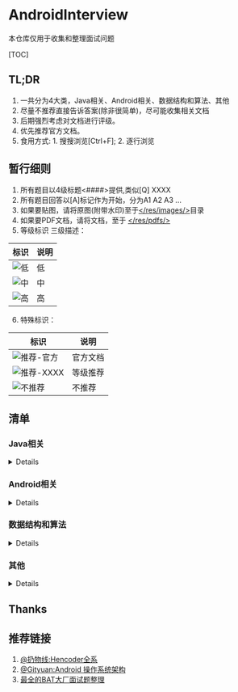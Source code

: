 # AndroidInterview
本仓库仅用于收集和整理面试问题

[TOC]

## TL;DR
1. 一共分为4大类，Java相关、Android相关、数据结构和算法、其他
2. 尽量不推荐直接告诉答案(除非很简单)，尽可能收集相关文档
3. 后期强烈考虑对文档进行评级。
4. 优先推荐官方文档。
5. 食用方式: 1. 搜搜浏览[Ctrl+F]; 2. 逐行浏览

## 暂行细则
1. 所有题目以4级标题<####>提供,类似[Q] XXXX
2. 所有题目回答以[A]标记作为开始，分为A1 A2 A3 ...
3. 如果要贴图，请将原图(附带水印)至于[</res/images/>](https://github.com/rabbitknight/AndroidInterview/tree/master/res/images)目录
4. 如果要PDF文档，请将文档，至于 [</res/pdfs/>](https://github.com/rabbitknight/AndroidInterview/tree/master/res/pdfs)
5. 等级标识 三级描述：

标识 | 说明
--- | ---
![低](https://img.shields.io/badge/level-BASE-green) | 低 
![中](https://img.shields.io/badge/level-MIDDLE-blue) | 中 
![高](https://img.shields.io/badge/level-HARD-red) | 高 

6. 特殊标识：

标识|说明
---|---
![推荐-官方](https://img.shields.io/badge/rating-官方-orange) | 官方文档
![推荐-XXXX](https://img.shields.io/badge/rating-XXX-orange) | 等级推荐
![不推荐](https://img.shields.io/badge/rating-不推荐-RED) | 不推荐


## 清单
### Java相关
<details>

#### [Q] java中==和equals和hashCode的区别
#### [Q] int、char、long各占多少字节数
#### [Q] int与integer的区别
#### [Q] 谈谈对java多态的理解
#### [Q] String、StringBuffer、StringBuilder区别
#### [Q] 什么是内部类？内部类的作用
#### [Q] 抽象类和接口区别
#### [Q] 抽象类的意义
#### [Q] 抽象类与接口的应用场景
#### [Q] 抽象类是否可以没有方法和属性？
#### [Q] 接口的意义
#### [Q] 泛型中extends和super的区别
#### [Q] 父类的静态方法能否被子类重写
#### [Q] 进程和线程的区别
#### [Q] final，finally，finalize的区别
#### [Q] 序列化的方式
#### [Q] Serializable 和Parcelable 的区别
#### [Q] 静态属性和静态方法是否可以被继承？是否可以被重写？以及原因？
#### [Q] 静态内部类的设计意图
#### [Q] 成员内部类、静态内部类、局部内部类和匿名内部类的理解，以及项目中的应用
#### [Q] 谈谈对kotlin的理解
#### [Q] 闭包和局部内部类的区别
#### [Q] string 转换成 integer的方式及原理
#### [Q] TCP的3次握手和四次挥手
#### [Q] TCP与UDP的区别
#### [Q] TCP与UDP的应用
#### [Q] HTTP协议
#### [Q] HTTP1.0与2.0的区别
#### [Q] HTTP报文结构
#### [Q] HTTP与HTTPS的区别以及如何实现安全性
#### [Q] 如何验证证书的合法性?
#### [Q] https中哪里用了对称加密，哪里用了非对称加密，对加密算法（如RSA）等是否有了解?
#### [Q] client如何确定自己发送的消息被server收到?
#### [Q] 谈谈你对WebSocket的理解
#### [Q] WebSocket与socket的区别
</details>

### Android相关
<details>

#### [Q] 四大组件是什么
1. A1: Acitivity、Service、Broadcast、ContentProvider
2. A2: [「Android」四大组件，你真的都掌握了？ - 掘金](https://juejin.im/post/5db12d926fb9a0205e766cc2)

#### [Q] 四大组件的生命周期和简单用法
1. A1: 官网必看文档
    + Activity: [了解 Activity 生命周期](https://developer.android.com/guide/components/activities/activity-lifecycle?hl=zh-cn)
    + Service: [服务概览](https://developer.android.com/guide/components/services?hl=zh-cn​)
    + Boradcast: [广播概览](https://developer.android.com/guide/components/broadcasts)
    + ContentProvider: [内容提供程序基础知识](https://developer.android.com/guide/topics/providers/content-provider-basics)

#### [Q] Activity之间的通信方式
1. A1: 
    + startActivity,startActivityForResult
    + Broadcast或者LocalBroadcast
    + 其他任何进程内通信的方式。
2. A2: 
    + [Activity之间的通信方式](https://juejin.im/post/5a9509ef6fb9a06337575d4b)
    + [Activity之间的通信方式](https://www.jianshu.com/p/12438e23c6b8)

#### [Q] Activity各种情况下的生命周期
1. A1: [关于Activity各种情况下的生命周期](https://www.jianshu.com/p/e46d449467d5)
2. A2: [Activity 的生命周期](https://www.dazhuanlan.com/2019/11/15/5dce694806cad/)

#### [Q] Activity与Fragment之间生命周期比较
1. A1: [比较Activity与Fragment的生命周期](https://blog.csdn.net/k_bb_666/article/details/74995582)

#### [Q] Activity上有Dialog的时候按Home键时的生命周期
1. A1: 有 Dialog 和 无 Dialog 按 Home 键效果一样。
2. A2: 示例测试：[Activity上有Dialog的时候按Home键时的生命周期](https://blog.csdn.net/xiyoucode/article/details/79595815)

#### [Q] 两个Activity 之间跳转时必然会执行的是哪几个方法？
1. A1:　A->B
    + A 里面激活B 组件的时候, A会调用onPause()方法,然后B调用onCreate() ,onStart(), onResume()。B覆盖了A的窗体, A会调用onStop()方法。
    + B是个透明的窗口,或者是对话框的样式, 就不会调用A的onStop()方法。
    + B已经存在于Activity栈中，B就不会调用onCreate()方法。
2. A2: [两个Activity之间跳转时必然会执行的是哪几个方法？](https://blog.csdn.net/m_xiaoer/article/details/72881082)

#### [Q] 前台切换到后台，然后再回到前台，Activity生命周期回调方法。弹出Dialog，生命值周期回调方法。
1. A1: [前台切换到后台，然后再回到前台，Activity生命周期回调方法](https://blog.csdn.net/yz_cfm/article/details/85476263)
2. A2: 此题目直接看[Activity各种情况下的生命周期]

#### [Q] Activity的四种启动模式对比
1. A1: 官方文档！[了解任务和返回堆栈](https://developer.android.com/guide/components/activities/tasks-and-back-stack)
2. A2: [说说 Activity 的四种启动模式](https://www.jianshu.com/p/b60d8097e519) 包含launchmode和IntentFlag


#### [Q] Activity状态保存与恢复
1. A1: [Android的状态保存和恢复](https://www.jianshu.com/p/90cf59f22f40)
#### [Q] fragment各种情况下的生命周期
1. A1: [Fragment 在各种情况下的生命周期](https://www.geek-share.com/detail/2718616379.html)

#### [Q] Activity和Fragment状态
1. A1: [保存/恢复 Activity和Fragment状态的最佳实践](https://segmentfault.com/a/1190000006691830)

#### [Q] Fragment状态保存startActivityForResult是哪个类的方法，在什么情况下使用？
1. A1: [彻底搞懂startActivityForResult在FragmentActivity和Fragment中的异同](https://blog.csdn.net/barryhappy/article/details/53229238)

#### [Q] 如何实现Fragment的滑动？
1. A1: [ViewPager+Fragment实现页面滑动效果](https://www.jianshu.com/p/87134516445c)
#### [Q] fragment之间传递数据的方式？
1. A1: 官方指南：[与其他 Fragment 通信](https://developer.android.google.cn/training/basics/fragments/communicating#java),一句话：接口回调。

#### [Q] Activity 怎么和Service 绑定？
1. A1:[谈一谈startService和bindService的区别，生命周期以及使用场景](https://github.com/Moosphan/Android-Daily-Interview/issues/53)
#### [Q] 怎么在Activity 中启动自己对应的Service？
1. A1: [Activity怎么和service绑定，怎么在activity中启动自己对应的service？](https://github.com/Sogrey/Android_QA/issues/92)

#### [Q] service和activity怎么进行数据交互？AndroidService与Activity之间通信的几种方式
1. A1: 同一个进程：任何进程内同步方式。
2. A2: 不同进程：AIDL、Messenger、Socket等任何IPC方式。
#### [Q] Service的开启方式
1. A1: [Android Service两种启动方式详解](https://www.jianshu.com/p/4c798c91a613)

#### [Q] 请描述一下Service 的生命周期
1. A1: [Android Service两种启动方式详解](https://www.jianshu.com/p/4c798c91a613)

#### [Q] 谈谈你对ContentProvider的理解
1. A1: [Android：关于ContentProvider的知识都在这里了！](https://www.jianshu.com/p/ea8bc4aaf057)

#### [Q] 说说ContentProvider、ContentResolver、ContentObserver 之间的关系
1. A1: [ContentProvider、ContentResolver、ContentObserver之间的关系](https://www.cnblogs.com/anni-qianqian/p/8391887.html)
#### [Q] 请描述一下广播BroadcastReceiver的理解
1. A1: ["BroadcastReceiver"-安卓面试必问技能点大总结"](https://blog.csdn.net/nzfxx/article/details/51835743)

#### [Q] 广播的分类广播使用的方式和场景
1. A1: [Android：BroadcastRecevicer广播类型汇总](https://blog.csdn.net/carson_ho/article/details/53160580)
#### [Q] 在manifest 和代码中如何注册和使用BroadcastReceiver?
1. A1: [Android：在AndroidManifest中注册BroadcastReceiver的权限问题](https://blog.csdn.net/books1958/article/details/39472385)
#### [Q] 本地广播和全局广播有什么差别？BroadcastReceiver，LocalBroadcastReceiver区别
1. A1: [本地广播和全局广播的差别](https://www.jianshu.com/p/bfbb6ebc1c04)

#### [Q] AlertDialog,popupWindow,Activity区别
1. A1: 不要人言亦言~ [关于坑爹的PopupWindow的“阻塞”争议问题：Android没有真正的“阻塞式”对话框](https://blog.csdn.net/zhengxiaoyao0716/article/details/48768407)
2. A2: 该篇文章才真正描述了实际区别: [从问题出发，解析Activity、Window、View三者关系](https://juejin.im/entry/59a3ab465188252445327481)

#### [Q] Activity-Window-View三者的差别
1. A1: [从问题出发，解析Activity、Window、View三者关系](https://juejin.im/entry/59a3ab465188252445327481)

#### [Q] Application 和 Activity 的 Context 对象的区别 ; ApplicationContext和ActivityContext的区别
1. A1: [Application context和Activity context的区别](https://www.jianshu.com/p/4f97baa0e8f7)
2. A2: [Context 都没弄明白，还怎么做 Android 开发？](https://zhuanlan.zhihu.com/p/24847247)

#### [Q] Android属性动画特性
1. A1: 官方:[属性动画概览](https://developer.android.com/guide/topics/graphics/prop-animation?hl=zh-cn)
2. A2: [HenCoder Android 自定义 View 1-7：属性动画 Property Animation（进阶篇）](https://hencoder.com/ui-1-7/)

#### [Q] LinearLayout、RelativeLayout、FrameLayout的特性及对比，并介绍使用场景。
1. A1: [Android UI之五种基本布局详解](https://blog.csdn.net/github_37130188/article/details/89113243)
2. A2: [帧布局（FrameLayout）](https://www.jianshu.com/p/a169cce78340)

#### [Q] 谈谈对接口与回调的理解回调的原理写一个回调demo
1. A1: [回调的原理 ？写一个回调demo](https://blog.csdn.net/qq_26358311/article/details/79607768)
#### [Q] 介绍下SurfaceView
1. A1: [Android中的SurfaceView详解](https://www.jianshu.com/p/b037249e6d31)

#### [Q] RecyclerView的使用
1. A1: [使用 RecyclerView 创建列表](https://developer.android.com/guide/topics/ui/layout/recyclerview?hl=zh-cn)
2. A2: [Android RecyclerView 使用完全解析 体验艺术般的控件](https://blog.csdn.net/lmj623565791/article/details/45059587)
3. A3: [图解 RecyclerView 的缓存机制](https://blog.csdn.net/weixin_43130724/article/details/90068112)
#### [Q] RecyclerView和ListView对别
1. A1: [RecyclerView 和 ListView 使用对比分析](https://www.jianshu.com/p/f592f3715ae2?utm_campaign=haruki&utm_content=note&utm_medium=reader_share&utm_source=weixin&from=singlemessage&isappinstalled=1)
#### [Q] RecyclerView原理
1. A1: [深入浅出 RecyclerView](https://www.kymjs.com/code/2016/07/10/01/)
2. A2: [RecyclerView缓存原理，有图有真相](https://juejin.im/post/5b79a0b851882542b13d204b)
3. A3: [Android RecyclerView 原理解析](https://www.okcode.net/article/27992)
#### [Q] RecyclerView优化
1. A1: [RecyclerView一些你可能需要知道的优化技术](https://www.jianshu.com/p/1d2213f303fc)
#### [Q] 列表卡顿问题怎么优化
1. A1: [Andriod性能优化之列表卡顿——以“简书”APP为例](https://www.jianshu.com/p/336362b23c30)
2. A2: [Android 中的卡顿丢帧原因概述 - 系统篇](https://zhuanlan.zhihu.com/p/82521327)
#### [Q] 序列化的作用，以及Android两种序列化的区别
1. A1: [序列化Serializable和Parcelable的理解和区别](https://www.jianshu.com/p/a60b609ec7e7)
#### [Q] 差值器和估值器
1. [Animation总结(差值器和估值器)](https://www.jianshu.com/p/f18517076b40)
#### [Q] Android中数据存储方式 
1. A1: [Android五种数据存储方式- 简书](https://www.jianshu.com/p/536ca489a7f4)

#### [Q] Android动画框架实现原理
1. A1: [Android三种动画实现](http://gityuan.com/2015/09/04/android-anaimator-1/)
2. A2: [源码解读Android属性动画](http://gityuan.com/2015/09/06/android-anaimator-4/)

#### [Q] Android各个版本API的区别
0. 关于Android版本更新 行为变更 很多同学可能都没有阅读过相关文档 就人云亦云。我在调研10关于后台Service变更时，发现还是官方文档讲的最清楚。所以这里只有官方文档。请结合代码调试来熟悉。
1. A1: [Kitkat](https://developer.android.com/about/versions/kitkat)
2. A2: [Lollipop](https://developer.android.com/about/versions/lollipop)
3. A3: [Marshmallow](https://developer.android.com/about/versions/marshmallow)
4. A4: [Nougat](https://developer.android.com/about/versions/nougat)
5. A5: [Oreo](https://developer.android.com/about/versions/oreo)
6. A6: [Pie](https://developer.android.com/about/versions/pie)
7. A7: [10/Q](https://developer.android.com/about/versions/10)
8. A8: [11/Preview](https://developer.android.com/preview)

#### [Q] Requestlayout，onlayout，onDraw，DrawChild区别与联系
1 A1: [requestLayout()与onLayout()；onDraw()与drawChild()的区别和联系](https://blog.csdn.net/weixin_41101173/article/details/79726311)

#### [Q] invalidate和postInvalidate的区别及使用
1. A1: [invalidate()和postInvalidate() 的区别及使用](https://www.jianshu.com/p/e147f381190c)

#### [Q] 如何优化自定义View
1. A1: [Custom Views and Performance](https://www.kancloud.cn/redzealot2008/android-performance-patterns/345950)
2. A2: [你最需要知道的View优化](https://zhuanlan.zhihu.com/p/28198804)
3. A3: [Android性能优化典范 - 第1季](http://hukai.me/android-performance-patterns/)

#### [Q] 低版本SDK如何实现高版本api？
1. A1: [RequiresApi](https://developer.android.com/reference/android/support/annotation/RequiresApi)
2. A2: [Android 高版本API方法在低版本系统上的兼容性处理](https://www.jianshu.com/p/6ad6490c8375)

#### [Q] 描述一次网络请求的流程
1. A1: [NetWork——描述一次完整的网络请求过程](https://blog.csdn.net/SEU_Calvin/article/details/53304406)

#### [Q] HttpUrlConnection 和 okhttp关系
1. A1: [Android 网络(三) HttpURLConnection OkHttp](https://www.jianshu.com/p/2fa728c8b366)

#### [Q] Bitmap对象的理解
1. A1: [Android Bitmap理解](https://blog.csdn.net/wangcheng_/article/details/78253953)
2. A2: [彻底理解Bitmap的高效加载策略](https://www.jianshu.com/p/5f02db4a225d)
3. A3: [Android O Bitmap 内存分配](https://www.cnblogs.com/xiaji5572/p/7794083.html)

#### [Q] ActivityThread，AMS，WMS的工作原理
0. 关于Android底层实现，全系推荐[gityuan](http://gityuan.com/)的文章，其他杂七杂八的先省略了！
1. A1: [理解Application创建过程](http://gityuan.com/2017/04/02/android-application/)
2. A2: [ActivityManagerService启动过程](http://gityuan.com/2016/02/21/activity-manager-service/)

#### [Q] 自定义View如何考虑机型适配
1. A1: [自定义View尺寸进行适配](https://www.jianshu.com/p/4100ccacf385)
2. A2: [自定义View如何考虑机型适配](https://blog.csdn.net/github_37130188/article/details/89075837)

#### [Q] 自定义View的事件
1. A1: [@GcsSloop](https://www.gcssloop.com/)大佬的文章[安卓自定义View进阶-事件分发机制详解](https://www.gcssloop.com/customview/dispatch-touchevent-source)

#### [Q] AstncTask+HttpClient 与 AsyncHttpClient有什么区别？
1. A0: 没有任何关系
2. A1: [AsyncTask](https://developer.android.com/reference/android/os/AsyncTask)
3. A2: ~~[HttpClient]~~ 404 NOT FOUND
4. A3: [async-http-client](https://github.com/AsyncHttpClient/async-http-client)

#### [Q] LaunchMode应用场景
1. [深入讲解Android中Activity launchMode](https://droidyue.com/blog/2015/08/16/dive-into-android-activity-launchmode/)

#### [Q] AsyncTask 如何使用?
1. A1: [AsyncTask](https://developer.android.com/reference/android/os/AsyncTask)

#### [Q] SpareArray 和 ArrayMap
1. A1: [Android学习笔记之性能优化SparseArray](https://www.cnblogs.com/RGogoing/p/5095168.html)
2. A2: [深度解读ArrayMap优势与缺陷](http://gityuan.com/2019/01/13/arraymap/)

#### [Q] 请介绍下ContentProvider 是如何实现数据共享的？
1. A1: [[问答]请介绍下ContentProvider是如何实现数据共享的](https://github.com/android-cn/android-discuss/issues/24)

#### [Q] IntentService原理及作用是什么？
1. A1: [理解 IntentService 原理](https://juejin.im/post/5c75f3e851882540a702ea8f)

#### [Q] 说说Activity、Intent、Service 是什么关系
1. A0: 没啥关系。单独看Activity/Service即可。
2. A1: [Intent 和 Intent 过滤器](https://developer.android.com/guide/components/intents-filters)

#### [Q] SP是进程同步的吗?有什么方法做到同步？
1. [SP（SharedPreferences）是进程同步的吗?有什么方法做到同步？](https://blog.csdn.net/github_37130188/article/details/89483154)

#### [Q] SP线程同步
1. [SharedPreferences与线程安全](https://phantomvk.github.io/2019/03/25/Why_SharedPrefs_thread_safe/)

#### [Q] 谈谈多线程在Android中的使用
1. A1: Android特有
    + AsyncTask
    + Handler
    + IntentService
2. A2: 任何Java中多线程的方法。
3. A3: ![不推荐](https://img.shields.io/badge/rating-不推荐-RED) [Android多线程：理解和简单使用总结l](https://www.jianshu.com/p/56163a3beb4a)

#### [Q] 进程和 Application 的生命周期
1. A1: ![推荐-官方](https://img.shields.io/badge/rating-官方-orange)
[进程和应用生命周期](https://developer.android.com/guide/components/activities/process-lifecycle?hl=zh-cn)

#### [Q] 封装View的时候怎么知道view的大小
1. A1: [Android 浅谈View的测量measure](https://www.yimipuzi.com/1057.html)

#### [Q] AndroidManifest的作用与理解
1. A1: [AndroidManifest.xml详解](https://www.jianshu.com/p/3b5b89d4e154)

#### [Q] 内存泄漏优化
1. A1: [Android性能优化之内存优化](https://jsonchao.github.io/2019/08/18/Android%E6%80%A7%E8%83%BD%E4%BC%98%E5%8C%96%E4%B9%8B%E5%86%85%E5%AD%98%E4%BC%98%E5%8C%96/)

#### [Q] 如何在子线程操作UI
1. A1: [Android只在UI主线程修改UI，是个谎言吗？ 为什么这段代码能完美运行？](https://www.zhihu.com/question/24764972)
2. A2: [Android-在子线程中显示Toast和Dialog](https://blog.csdn.net/u012230055/article/details/54289280)
3. A3: [android 关于子线程更新 UI 的一些事](https://juejin.im/entry/582d5587a0bb9f0067a6f02a)

#### [Q] 为何Handler可以操作UI，Handler线程切换原理
1. A1: [Android消息分发及多线程切换之Handler、Message的细枝末节（二）](https://www.jianshu.com/p/a842b8d815d8)

#### [Q] OkHttp缓存机制
1. A1: [OKHttp全解析系列（五） --OKHttp的缓存机制](https://www.jianshu.com/p/fb81207af121)


#### [Q] 如何提升Activity开启速度
1. A1: [提升进入界面的速度](https://zmywly8866.github.io/2015/09/28/promote-enter-activity-speed.html)

#### [Q] Handler机制和底层实现 looper架构
1. A1: 推荐@Gityuan大佬的全系文章
    + [Android消息机制1-Handler(Java层)](http://gityuan.com/2015/12/26/handler-message-framework/)
    + [Android消息机制2-Handler(Native层)](http://gityuan.com/2015/12/27/handler-message-native/)

#### [Q] Handler、Thread和HandlerThread的差别
1. A1: [Handler、Thread、HandlerThread三者的区别](https://blog.csdn.net/weixin_41101173/article/details/79687313)

#### [Q] Handler发消息给子线程，looper怎么启动？
1. A1: 感觉这问题 问的 没头没脑
1. A2: [Android-Interview/bak/resources/sourcefile/深入知识点3中高级/消息队列/-203-handler发消息给子线程，looper怎么启动.md](https://github.com/android-exchange/Android-Interview/blob/master/bak/resources/sourcefile/%E6%B7%B1%E5%85%A5%E7%9F%A5%E8%AF%86%E7%82%B93%E4%B8%AD%E9%AB%98%E7%BA%A7/%E6%B6%88%E6%81%AF%E9%98%9F%E5%88%97/-203-handler%E5%8F%91%E6%B6%88%E6%81%AF%E7%BB%99%E5%AD%90%E7%BA%BF%E7%A8%8B%EF%BC%8Clooper%E6%80%8E%E4%B9%88%E5%90%AF%E5%8A%A8.md)

#### [Q] 关于Handler，在任何地方new Handler 都是什么线程下?
1. A0: 看一下Handler的构造方法即可获得答案。
2. A1: [android在线程中创建handler应注意什么](https://github.com/android-cn/android-discuss/issues/44)

#### [Q] ThreadLocal原理，实现及如何保证Local属性？
1. A1: 问题搜索N篇都是这老哥答案。[ThreadLocal原理，实现及如何保证Local属性](https://blog.csdn.net/github_37130188/article/details/89483246)

#### [Q] 请解释下在单线程模型中Message、Handler、Message Queue、Looper之间的关系
1. A1: 了解下Handler机制即可[Message、Handler、Message Queue、Looper之间的关系](https://www.jianshu.com/p/352877cd61c1)
#### [Q] 请描述一下View事件传递分发机制 Touch事件传递流程
1. A1: [Android事件分发机制](http://gityuan.com/2015/09/19/android-touch/)
2. A2: [Android事件分发机制——从基础深入源码解析](https://www.jianshu.com/p/e6ceb7f767d8)

#### [Q] 事件分发中的onTouch 和onTouchEvent 有什么区别，又该如何使用？
1. A1: [事件处理之onTouchEvent()和onTouch()方法精炼详解](https://blog.csdn.net/weixin_41101173/article/details/80460632)
2. A2: [android onTouch()与onTouchEvent()的区别](https://blog.csdn.net/guyuealian/article/details/51637033)
3. A3: [事件分发中的onTouch 和onTouchEvent 有什么区别?](https://qqabby.github.io/2019/01/21/事件分发中的onTouch-和onTouchEvent-有什么区别/)

#### [Q] View和ViewGroup分别有哪些事件分发相关的回调方法
1. A1: [View & ViewGroup 之 事件分发](https://blog.csdn.net/crazy1235/article/details/70767884)
2. A2: [View和ViewGroup分别有哪些事件分发相关的回调方法](https://blog.csdn.net/github_37130188/article/details/89112835)

#### [Q] View刷新机制
1. A1: [Android 屏幕刷新机制](https://www.jianshu.com/p/0d00cb85fdf3)
2. A2: [Android View刷新机制](https://blog.csdn.net/chenzhiqin20/article/details/8628952)
#### [Q] View绘制流程
1. A1: [深入理解Android之View的绘制流程](https://www.jianshu.com/p/060b5f68da79)

#### [Q] 自定义控件原理
1. A1: [【Android】自定义控件之View原理与使用](https://www.jianshu.com/p/a3014f8442b0)

#### [Q] 自定义View如何提供获取View属性的接口？
1. A1: [Android自定义View属性，使用或获取自定义View属性，获取View默认属性](https://blog.csdn.net/ShareUs/article/details/85879789)

#### [Q] Android代码中实现WAP方式联网
1. A0: 不懂就问：什么场景会用到这个？
2. A1: [Android代码中实现WAP方式联网](https://blog.csdn.net/asce1885/article/details/7844159)

#### [Q] AsyncTask机制
1. A0: [【Android】AsyncTask机制](https://www.cnblogs.com/milovetingting/p/10643742.html)

#### [Q] AsyncTask原理及不足
1. A1: [Android 多线程：AsyncTask的原理 及其源码分析](https://www.jianshu.com/p/37502bbbb25a)
2. A2: [AsyncTask的缺陷和问题](https://blog.csdn.net/goodlixueyong/article/details/45895997)

#### [Q] 如何取消AsyncTask？
1. A1: [Android多线程-AsyncTask的使用和问题(取消，并行和串行，屏幕切换)](https://blog.csdn.net/qq_25806863/article/details/72782050)
2. A2: [【Android基础】AsyncTask学习——如何取消掉AsyncTask](https://blog.csdn.net/zgljl2012/article/details/47258301)

#### [Q] 为什么不能在子线程更新UI？
1. A1: [android子线程不能更新UI？](https://blog.csdn.net/qingchunweiliang/article/details/84727465)

#### [Q] ANR产生的原因是什么？
1. A1: [ANR产生的原因及定位分析](https://juejin.im/entry/597026806fb9a06bcb7fc660)

#### [Q] ANR定位和修正
1. A1: [五、ANR产生的原因及其定位分析](https://www.jianshu.com/p/b015cb71e059)
#### [Q] OOM是什么？
1. A1: [什么是OOM？如何解决OOM问题!](https://www.jianshu.com/p/41ffbf31b20c)
#### [Q] 什么情况导致OOM？
1. A1: [Android OOM原因总结](https://blog.csdn.net/boyupeng/article/details/47726765)
#### [Q] 有什么解决方法可以避免OOM？
1. A1: [Android避免OOM（内存优化）](https://www.jianshu.com/p/f5d8d3066b36)
2. A2: [Android 初级探讨 OOM问题 以及解决优化之道](https://juejin.im/post/59cafa7351882531b21f0fba)

#### [Q] OOM 是否可以try catch？为什么？
1. A1: [OOm是否可以try catch](https://blog.csdn.net/gvvbn/article/details/79454701)

#### [Q] 内存泄漏是什么？
1. A1: [内存泄漏和内存溢出有啥区别？](https://www.zhihu.com/question/40560123)

#### [Q] 什么情况导致内存泄漏？内存泄露场的解决方法
1. A1: [[译]Android内存泄漏的八种可能（上）](https://www.jianshu.com/p/ac00e370f83d)
2. A2: [[译]Android防止内存泄漏的八种方法（下）](https://www.jianshu.com/p/c5ac51d804fa)

#### [Q] 如何防止线程的内存泄漏？
1. A1: [内存泄露：Thread是如何造成内存泄露的](https://www.jianshu.com/p/f50366145b4b)
2. A2: [Android性能优化：关于 内存泄露 的知识都在这里了](https://juejin.im/post/5afcebc3f265da0b7f44c10a)

#### [Q] 内存泄漏和内存溢出区别？
1. A1: [内存泄漏和内存溢出有啥区别？](https://www.zhihu.com/question/40560123)

#### [Q] LruCache默认缓存大小
1. A0: 需要自己指定，并重写相应方法做计算，源码中并没有规定默认多少。

#### [Q] ContentProvider的权限管理(解答：读写分离，权限控制-精确到表级，URL控制)
1. A1: [Content Provider的权限](https://www.cnblogs.com/622698abc/p/6033080.html)
2. A2: [ContentProvider数据库共享之——读写权限与数据监听](https://blog.csdn.net/harvic880925/article/details/44651967)

#### [Q] 如何通过广播拦截和abort一条短信？
1. A1: [广播接收器(BroadcastReceiver)](https://www.jianshu.com/p/25def4ca10e2)
2. A2: [Android的BroadcastReceiver 广播 短信拦截](https://www.cnblogs.com/chenxibobo/p/6136689.html)

#### [Q] 广播是否可以请求网络？
1. A1: onReceive回调在什么线程？[广播概览](https://developer.android.com/guide/components/broadcasts?hl=zh-cn)
2. A2: [Android主线程里不允许网络操作](https://blog.csdn.net/thl789/article/details/10628419)

#### [Q] 广播引起anr的时间限制是多少？
1. [理解Android ANR的触发原理](http://gityuan.com/2016/07/02/android-anr/)
2. [Android N 各种ANR的时间](https://blog.csdn.net/u013122625/article/details/74676666)

#### [Q] 计算一个view的嵌套层级
1. A1: [计算一个ViewGroup的嵌套层级](https://blog.csdn.net/zx_android/article/details/79558509)

#### [Q] Activity栈
1. A1: [Android Activity 全局管理 终极解决方案](https://blog.csdn.net/blogblj/article/details/52068457)

#### [Q] Android线程有没有上限？
1. A1: [57、Android线程有没有上限](https://blog.csdn.net/FDoubleman/article/details/98599279)

#### [Q] 线程池有没有上限？
1. A1: [线程池有没有上限](https://blog.csdn.net/github_37130188/article/details/89504500)

#### [Q] ListView重用的是什么？
1. A1: [ListView复用和优化详解](https://blog.csdn.net/u011692041/article/details/53099584)
2. A2: [Android ListView工作原理完全解析，带你从源码的角度彻底理解](https://blog.csdn.net/guolin_blog/article/details/44996879)

#### [Q] Android为什么引入Parcelable？
1. A1: [Serializable 都这么牛逼了，Parcelable，我还要你何用？](https://juejin.im/post/5a24fd8151882531ea651c37)

#### [Q] 有没有尝试简化Parcelable的使用？
1. A0: 很多回答都是讲插件..,实际AS上实现Parcelable的类名上，使用【ALT+ENTER】快捷键即可看到【Add Parcelable Implementation】选项，选择就可以完全自动创建好。。要啥插件？？？
1. A1: [kotlin使用Parcelize注解简化Parcelable的书写](https://juejin.im/entry/5a261a8c6fb9a0450167cf1b)
2. A2: 还是有一些插件选择，但没必要。
    + [Parceler](https://github.com/johncarl81/parceler)
    + [ParcelableGenerator](https://github.com/baoyongzhang/ParcelableGenerator)
    + [android-parcelable-intellij-plugin](https://github.com/mcharmas/android-parcelable-intellij-plugin)

#### [Q] ListView 中图片错位的问题是如何产生的?ListView图片加载错乱的原理和解决方案
1. A1: [Android ListView异步加载图片乱序问题，原因分析及解决方案](https://blog.csdn.net/guolin_blog/article/details/45586553)
2. A2: [listview图片加载错乱的原理和解决方案](https://blog.csdn.net/lilong_19880408/article/details/78160084)
#### [Q] 混合开发有了解吗？
1. [混合开发 框架对比](https://www.jianshu.com/p/8e99b4aed464)

#### [Q] 知道哪些混合开发的方式？说出它们的优缺点和各自使用场景？（解答：比如:RN，weex，H5，小程序，WPA等。做Android的了解一些前端js等还是很有好处的)；
1. A0: 这坑太大了。

#### [Q] 屏幕适配的处理技巧都有哪些?
1. A1: [今日头条屏幕适配方案落地研究](https://juejin.im/post/5cf869aaf265da1b8b2b4e14)
2. A2: [今日头条屏幕适配方案终极版正式发布!](https://juejin.im/post/5bce688e6fb9a05cf715d1c2)

#### [Q] 服务器只提供数据接收接口，在多线程或多进程条件下，如何保证数据的有序到达？
1. A0: 似乎没有百度到啥内容，各位答手似乎歇菜了。强答：多线程情形下可以考虑多线程同步方法，参考[LeetCode. 1114 按序打印](https://leetcode-cn.com/problems/print-in-order/),多进程的条件。。。是啥条件?文件锁?信号量?多进程同步?

#### [Q] 动态布局的理解
1. A1: [Android动态布局的实现](https://blog.csdn.net/sbl19940819/article/details/88891178?depth_1-utm_source=distribute.pc_relevant.none-task&utm_source=distribute.pc_relevant.none-task)

#### [Q] 怎么去除重复代码？
0. A0: 个人感觉 扯一点封装/继承/多态的OOP比较好。
1. [Android-Interview/bak/resources/sourcefile/深入知识点3中高级/性能优化/-105-怎么去除重复代码.md](https://github.com/android-exchange/Android-Interview/blob/master/bak/resources/sourcefile/%E6%B7%B1%E5%85%A5%E7%9F%A5%E8%AF%86%E7%82%B93%E4%B8%AD%E9%AB%98%E7%BA%A7/%E6%80%A7%E8%83%BD%E4%BC%98%E5%8C%96/-105-%E6%80%8E%E4%B9%88%E5%8E%BB%E9%99%A4%E9%87%8D%E5%A4%8D%E4%BB%A3%E7%A0%81.md)

#### [Q] 画出 Android 的大体架构图
1. A1: Gityuan开篇俩张图，别的不用。[Android 操作系统架构开篇](http://gityuan.com/android/)
2. A2: 官方图。[平台架构](https://developer.android.com/guide/platform?hl=zh-cn)

#### [Q] 动态权限适配方案，权限组的概念
1. A1: 官方 [Permissions overview](https://developer.android.com/guide/topics/permissions/overview?hl=zh-cn)
2. A2: [Android动态权限总结](https://juejin.im/post/5bdd25386fb9a049b13da206)

#### [Q] Android系统为什么会设计ContentProvider？
1. A1: [Android系统为什么会设计ContentProvider](https://blog.csdn.net/github_37130188/article/details/89648175)

#### [Q] 下拉状态栏是不是影响activity的生命周期
1. A1: [Android 下拉通知栏时Activity的生命周期——重新理解onPause()](https://www.jianshu.com/p/781bc86f8042)

#### [Q] 如果在onStop的时候做了网络请求，onResume的时候怎么恢复？
1. A0: 问题没头没脑，不回答。

#### [Q] Bitmap 使用时候注意什么？Bitmap如何处理大图，如一张30M的大图，如何预防OOM
1. A1: [Bitmap 使用时候注意什么？](https://www.jianshu.com/p/fbf5a310788c)

#### [Q] Bitmap的recycle()
1. A1: [Android中有没有必要调用Bitmap的recycle()](https://www.jianshu.com/p/b84b1b5f2fe9)

#### [Q] Android中开启摄像头的主要步骤
1. A0: 前置步骤是申请权限，后面分为Camera，Camera2
2. A1: [Android 相机1 之Camera1的最简单的使用（预览、拍照、变焦、特效）](https://blog.csdn.net/Lingbulei/article/details/81280094)
3. A2: [Android Camera-Camera2使用](https://juejin.im/post/5e425a386fb9a07cc32135e1)
4. A3: [Android短视频中如何实现720P磨皮美颜录制？](http://yunxin.163.com/blog/video17-0905/)

#### [Q] ViewPager使用细节，如何设置成每次只初始化当前的Fragment，其他的不初始化？
1. A1: [ViewPager懒加载极致优化](https://juejin.im/post/5d37bb8df265da1b8b2ba01a)

#### [Q] 点击事件被拦截，但是想传到下面的View，如何操作？
1. A1: [点击事件被拦截，但是想传到下面的View，如何操作](https://blog.csdn.net/github_37130188/article/details/89684468)

#### [Q] 微信主页面的实现方式
0. A0: 讲个笑话:给我写个APP就照着微信抄一下。
1. A1: [Android:TabLayout+ViewPager+Fragment实现底部导航](https://blog.csdn.net/ruancw/article/details/80494503)

#### [Q] 微信上消息小红点的原理
0. A0: 小红点UI实现很简单，关键在于UI怎么和消息绑定。后面又可以引申出长连接。
1. A1: [简单实现消息提示(小红点)](https://blog.csdn.net/qq_28268507/article/details/70314844)

#### [Q] CAS介绍。
1. A0: 这题确定不是 Compare And Swap吗。。[无锁机制----比较交换CAS Compare And Swap](https://blog.csdn.net/yanluandai1985/article/details/82686486)
2. A1: 原链接。[这是阿里巴巴的面试题，我不是很了解，可以参考博客: CAS简介](https://blog.csdn.net/jly4758/article/details/46673835)

#### [Q] 图片库对比
1. A1: [图片加载库比较](https://juejin.im/entry/5af9aabf51882542bd69d0c0)
2. A2: [Android 库 图片库比较](https://www.jianshu.com/p/44a4ee648ab4)

#### [Q] 图片库的源码分析
1. A1: [Android：这是一份全面 & 详细的图片加载库Glide源码分析](https://juejin.im/post/5ab061236fb9a028c979e043)
2. A2: [Glide 源码分析解读-基于最新版Glide 4.9.0](https://www.jianshu.com/p/9bb50924d42a)

#### [Q] 图片框架缓存实现
1. A1: [Glide 系列（四） Glide缓存机制](https://www.jianshu.com/p/17644406396b)

#### [Q] LRUCache原理
1. A1: [彻底解析Android缓存机制——LruCache](https://www.jianshu.com/p/b49a111147ee)

#### [Q] 图片加载原理
1. A1: [Android图片加载库的理解](https://www.cnblogs.com/cr330326/p/5585021.html)

#### [Q] 自己去实现图片库，怎么做？
1. [如何实现一个图片加载框架](https://juejin.im/post/5bca698751882576676f606a)

#### [Q] Glide源码解析
1. A1: 
    + [Glide源码解析(一)](https://yuqirong.me/2019/08/04/Glide%E6%BA%90%E7%A0%81%E8%A7%A3%E6%9E%90(%E4%B8%80)/)
    + [Glide源码解析(二)](https://yuqirong.me/2019/08/06/Glide%E6%BA%90%E7%A0%81%E8%A7%A3%E6%9E%90(%E4%BA%8C)/)
    + [Glide源码解析(三)](https://yuqirong.me/2019/08/07/Glide%E6%BA%90%E7%A0%81%E8%A7%A3%E6%9E%90(%E4%B8%89)/)

#### [Q] Glide使用什么缓存？
1. A1: [Glide中的缓存](https://www.jianshu.com/p/325bd2f56ca7)

#### [Q] Glide内存缓存如何控制大小？
1. A1: [Glide 这样用，更省内存！！！](https://juejin.im/post/59cf0f9e6fb9a00a4b0c73d4)

#### [Q] 网络框架对比和源码分析
1. A1: [网络框架分析 - 全是套路 | 掘金技术征文](https://juejin.im/entry/585279ac61ff4b006844f829)
2. A2: [okhttp,retrofit,android-async-http,volley应该选择哪一个？](https://www.zhihu.com/question/35189851)
3. A3: [Android主流网络请求开源库的对比（Android-Async-Http、Volley、OkHttp、Retrofit）](https://carson-ho.github.io/2016/08/12/%E7%BD%91%E7%BB%9C%E5%BC%80%E6%BA%90%E5%BA%93/)

#### [Q] 自己去设计网络请求框架，怎么做？
1. A1: [Android客户端HTTP网络框架设计与实践](https://ivonhoe.github.io/2018/07/08/network-architecture-design/)
2. A2: [一步步封装实现自己的网络请求框架](https://www.imooc.com/article/283168)

#### [Q] okhttp源码
1. A1: [针对知名网络库OkHttp3的源码分析系列文章](https://github.com/avenwu/okhttp-in-action)

#### [Q] 网络请求缓存处理，okhttp如何处理网络缓存的
1. A1: [Okhttp解析（五）缓存的处理](jianshu.com/p/00d281c226f6)
2. A2: [OkHttp 源码分析（二）—— 缓存机制](https://zhuanlan.zhihu.com/p/59765130)

#### [Q] 从网络加载一个10M的图片，说下注意事项
1. A1: [Android 大图加载](https://www.jianshu.com/p/7c81d3742c38)
2. A2: [Android高效加载大图、多图解决方案，有效避免程序OOM](https://blog.csdn.net/guolin_blog/article/details/9316683)

#### [Q] 谈谈你对安卓签名的理解。
1. A1: [安卓应用签名机制分析](https://juejin.im/post/5c9a25fce51d455bea55fa1f)

#### [Q] 请解释安卓为啥要加签名机制?
1. A1: [为您的应用签名](https://developer.android.com/studio/publish/app-signing?hl=zh-cn)

#### [Q] 视频加密传输
1. A1: [Android视频加密那点事儿！](https://blog.csdn.net/shenshibaoma/article/details/79003854)

#### [Q] App 是如何沙箱化，为什么要这么做？
1. A1: [浅析Android沙箱模型](https://blog.csdn.net/ljheee/article/details/53191397)

#### [Q] 权限管理系统（底层的权限是如何进行 grant 的）？
1. A1: [Android动态权限管理原理（6.0及以上）](http://skyacer.github.io/2018/09/06/Android%E5%8A%A8%E6%80%81%E6%9D%83%E9%99%90%E7%AE%A1%E7%90%86%E5%8E%9F%E7%90%86%EF%BC%886-0%E5%8F%8A%E4%BB%A5%E4%B8%8A%EF%BC%89/)
2. A2: [Android: 动态运行时权限(危险权限)源码分析、封装、及9.0权限改动](https://blog.csdn.net/qq_39969226/article/details/104188173)

#### [Q] sqlite升级，增加字段的语句
1. A1: [android sqlit数据库升级，添加字段](https://blog.csdn.net/mafei852213034/article/details/55096032)
2. A2: [Sqlite升级时向已有表中增加字段](https://blog.csdn.net/qq_26287435/article/details/82585597)

#### [Q] 数据库框架对比和源码分析
1. A1: [ORM数据库框架 SQLite 常用数据库框架比较 MD](https://www.cnblogs.com/baiqiantao/p/9492180.html)

#### [Q] 数据库的优化
1. A1: [android数据库优化](https://www.jianshu.com/p/3b4452fc1bbd)

#### [Q] 数据库数据迁移问题
1. A1: [Android 数据库综述（一） 数据库片的升级与数据的迁移操作](https://juejin.im/post/59e7e5856fb9a0451542fb19)

#### [Q] 对热修复和插件化的理解
1. A1: [2020 Android 大厂面试（五）插件化、模块化、组件化、热修复、增量更新、Gradle](https://juejin.im/post/5dd274515188254c6443815e)
2. 
#### [Q] 插件化原理分析 热修复,插件化
1. A1: 
    + [Android 插件化原理解析——概要](http://weishu.me/2016/01/28/understand-plugin-framework-overview/)
    + [Android 插件化原理解析——Hook机制之Binder Hook](http://weishu.me/2016/02/16/understand-plugin-framework-binder-hook/)
    + [Android 插件化原理解析——Hook机制之AMS&PMS](http://weishu.me/2016/03/07/understand-plugin-framework-ams-pms-hook/)
    + [Android 插件化原理解析——Activity生命周期管理](http://weishu.me/2016/03/21/understand-plugin-framework-activity-management/)
    + [Android 插件化原理解析——插件加载机制](http://weishu.me/2016/04/05/understand-plugin-framework-classloader/)
    + [Android 插件化原理解析——广播的管理](http://weishu.me/2016/04/12/understand-plugin-framework-receiver/)
    + [Android 插件化原理解析——Service的插件化](http://weishu.me/2016/05/11/understand-plugin-framework-service/)
    + [Android 插件化原理解析——ContentProvider的插件化](http://weishu.me/2016/07/12/understand-plugin-framework-content-provider/)
2. A2: [腾讯零反射全动态Android插件框架Shadow解析](https://juejin.im/post/5d0ed3b46fb9a07ef63fe730)
3. A3: [Android 插件化和热修复知识梳理](https://www.jianshu.com/p/704cac3eb13d)

#### [Q] 模块化实现（好处，原因）
1. A1: [关于Android模块化你需要知道的](https://juejin.im/post/5ac42a356fb9a028cf32acaf)
2. A2: [Android 模块化探索与实践](https://zhuanlan.zhihu.com/p/26744821)

#### [Q] 项目组件化的理解
1. A1: [谈谈我的理解-组件化/模块化](https://www.jianshu.com/p/79e4df63f31f)

#### [Q] 描述清点击 Android Studio 的 build 按钮后发生了什么
1. A1: [在 AndroidStudio 工程点击 Run 按钮， 实际上做了什么操作呢？](https://www.zhihu.com/question/65289196)
2. A2: [10分钟了解Android项目构建流程](https://juejin.im/post/5a69c0ccf265da3e2a0dc9aa)

#### [Q] 谈谈你对Android设计模式的理解
1. A1: [谈谈23种设计模式在Android源码及项目中的应用](https://www.jianshu.com/p/b2d62447c9ea)

#### [Q] MVC MVP MVVM原理和区别
1. A1: [MVC，MVP 和 MVVM 的图示](https://www.ruanyifeng.com/blog/2015/02/mvcmvp_mvvm.html)
2. A2: [Clean Architecture - 清晰简洁的Android 应用架构](https://www.jianshu.com/p/3edcf85539a6)
3. A3: [Android构架系列之二--MVP&&Clean理解与实践之MVP](https://limuzhi.com/2016/05/02/Android%E6%9E%84%E6%9E%B6%E7%B3%BB%E5%88%97%E4%B9%8B%E4%BA%8C-MVP&&Clean%E7%90%86%E8%A7%A3%E4%B8%8E%E5%AE%9E%E8%B7%B5%E4%B9%8BMVP/)

#### [Q] 你所知道的设计模式有哪些？项目中常用的设计模式
1. A1: [从Android代码中来记忆23种设计模式](https://www.jianshu.com/p/1a9f571ad7c0)
2. A2: [有哪些在实际 Android 项目中用到的设计模式？](https://www.zhihu.com/question/29575295)

#### [Q] 手写生产者/消费者模式
1. A1: [Java 生产者消费者实现 —— BlockingQueue](https://www.jianshu.com/p/a42b89287359)

#### [Q] 写出观察者模式的代码
1. A1: [基于Java的设计模式-观察者模式](https://panlf.github.io/2018/03/31/%E5%9F%BA%E4%BA%8EJava%E7%9A%84%E8%AE%BE%E8%AE%A1%E6%A8%A1%E5%BC%8F-%E8%A7%82%E5%AF%9F%E8%80%85%E6%A8%A1%E5%BC%8F/)

#### [Q] 适配器模式，装饰者模式，外观模式的异同？
1. A1: [装饰器模式、代理模式、适配器模式和外观模式的联系与区别](https://www.jianshu.com/p/62799da46ac6)

#### [Q] 用到的一些开源框架，介绍一个看过源码的，内部实现过程。
1. A1: Glide源码分析.
2. A2: ButterKnife源码分析.
3. A3: EventBus源码分析.
    + [一文彻底搞懂EventBus 3.0原理](https://juejin.im/post/5da97188e51d4524a21c481f)
#### [Q] 谈谈对RxJava的理解
#### [Q] RxJava的功能与原理实现
#### [Q] RxJava的作用，与平时使用的异步操作来比的优缺点
#### [Q] 说说EventBus作用，实现方式，代替EventBus的方式
1. A1: [用LiveDataBus替代RxBus、EventBus——Android消息总线的演进之路](https://juejin.im/post/5b5ac0825188251acd0f3777)
2. A2: [greenrobot/EventBus](https://github.com/greenrobot/EventBus)
#### [Q] 从0设计一款App整体架构，如何去做？
1. A1: [Android项目开发如何设计整体架构？](https://www.zhihu.com/question/45517397)

#### [Q] 说一款你认为当前比较火的应用并设计(比如：直播APP，P2P金融，小视频等)
#### [Q] 谈谈对java状态机理解
1. A1: [状态机思维](http://blog.maihaoche.com/zhuang-tai-ji-si-wei/)
2. A2: [深入浅出理解有限状态机](https://www.jianshu.com/p/5eb45c64f3e3)

#### [Q] Fragment如果在Adapter中使用应该如何解耦？

#### [Q] Binder机制及底层实现
1. A1: [Binder系列—开篇](http://gityuan.com/2015/10/31/binder-prepare/)
 
#### [Q] 对于应用更新这块是如何做的？(解答：灰度，强制更新，分区域更新)？
1. A1: [MS(5)：android之进阶篇](https://www.jianshu.com/p/e8a4d65ea2d9)
2. A2: [https://blog.csdn.net/ddnosh/article/details/100091866](https://blog.csdn.net/ddnosh/article/details/100091866)
#### [Q] 实现一个Json解析器(可以通过正则提高速度)
1. A1: [半小时实现一个 JSON 解析器](https://zhuanlan.zhihu.com/p/28049617)
2. A2: [JSON Parser](http://0x100.club/projects/json-parser.html)

#### [Q] 统计启动时长,标准
1. A1: [Android 开发之 App 启动时间统计](https://www.jianshu.com/p/c967653a9468)

#### [Q] 如何对Android 应用进行性能分析以及优化?
1. A1: [Android性能优化全方面解析](https://juejin.im/post/5a0d30e151882546d71ee49e)

#### [Q] ddms 和 traceView
1. A1: [利用 Android Profiler 测量应用性能](https://developer.android.com/studio/profile/android-profiler?hl=zh-cn)

#### [Q] 性能优化如何分析systrace？
1. A1: [Systrace 概览](https://developer.android.com/studio/profile/systrace.html)
2. A2: [使用Systrace分析UI性能](https://www.jianshu.com/p/b492140a555f)

#### [Q] 用IDE如何分析内存泄漏？
1. A1: [使用Android Studio和MAT进行内存泄漏分析](https://zhuanlan.zhihu.com/p/27593816)
#### [Q] Java多线程引发的性能问题，怎么解决？
1. A1: [Android性能优化典范之多线程篇](https://juejin.im/entry/59f82808f265da43346f36fd)

#### [Q] 启动页白屏及黑屏解决？
1. A1: [Android启动页黑屏及最优解决方案](https://juejin.im/post/58ad90518ac2472a2ad9b684)

#### [Q] 启动太慢怎么解决？怎么保证应用启动不卡顿？
1. A1: [Android性能优化（一）之启动加速35%](https://www.jianshu.com/p/f5514b1a826c)
2. A2 [应用启动时间](https://developer.android.com/topic/performance/vitals/launch-t)

#### [Q] 90hz 120hz 适配？影响?
1. A1: [Android 新的流畅体验，90Hz 漫谈](https://www.androidperformance.com/2019/05/15/90hz-on-android/)

#### [Q] App启动崩溃异常捕捉
1. A1: [Android开发之打造永不崩溃的APP——Crash防护](https://www.jianshu.com/p/01b69d91a3a8)

#### [Q] 自定义View注意事项
1. A1: [Android自定义View注意事项](https://www.jianshu.com/p/9862cddca1b3)
2. A2: [自定义视图组件](https://developer.android.com/guide/topics/ui/custom-components?hl=zh-cn)

#### [Q] 现在下载速度很慢,试从网络协议的角度分析原因,并优化(提示：网络的5层都可以涉及)。

#### [Q] Https请求慢的解决办法（提示：DNS，携带数据，直接访问IP）
1. A1: [弱网优化在支付宝的深度实践 | mPaaS 线下沙龙 CodeDay#1 分享实录](https://juejin.im/post/5ca5c174f265da30cc7919d1)
2. A2: 百度弱网优化
    + [百度 App 网络深度优化系列（一）：DNS 优化](https://www.infoq.cn/article/3QZ0o9Nmv*O0LoEPVRkN)
    + [百度 App 网络深度优化系列（二）：连接优化](https://www.infoq.cn/article/CDaih849Ao4rS_pctQ2T)
    + [百度 App 网络深度优化系列（三）：弱网优化](https://www.infoq.cn/article/pQmLUECekW*DsymqbGvy)

#### [Q] 如何保持应用的稳定性
1. A1: [Android APP性能优化的一些思考](https://juejin.im/entry/5a37a74b5188257d391d2665)

#### [Q] RecyclerView和ListView的性能对比
1. A1: [【腾讯Bugly干货分享】Android ListView 与 RecyclerView 对比浅析—缓存机制](https://zhuanlan.zhihu.com/p/23339185)
2. A2: [我们为什么要使用RecyclerView](http://zjutkz.net/2016/08/10/%E6%88%91%E4%BB%AC%E4%B8%BA%E4%BB%80%E4%B9%88%E8%A6%81%E4%BD%BF%E7%94%A8RecyclerView/)

#### [Q] ListView的优化
1. A1: [ListView的优化](https://www.jianshu.com/p/f0408a0f0610)

#### [Q] RecycleView优化
1. A1: [RecyclerView 性能优化 | 安卓 offer 收割基](https://blankj.com/2018/09/29/optimize-recycler-view/)
2. A2: [看完感觉我RecyclerView白学了！](https://www.itcodemonkey.com/article/13649.html)

#### [Q] View渲染
1. A1: [Android进阶——性能优化之布局渲染原理和底层机制机详解及卡顿根源探究（四）](https://blog.csdn.net/CrazyMo_/article/details/80038948)
2. A2: [深入Android渲染机制](https://www.jianshu.com/p/1ef2a9e5aa91)

#### [Q] java中的四种引用的区别以及使用场景
1. A1: [Java 四种引用介绍及使用场景](https://blog.csdn.net/u014532217/article/details/79184412)
2. A2: [Java中的强引用，软引用，弱引用，虚引用有什么用？](https://www.zhihu.com/question/37401125)
#### [Q] 强引用置为null，会不会被回收？
1. A1: [Java 中将对象引用置 null 的作用？](https://segmentfault.com/q/1010000000668646)
2. A2: [java 里对象使用后设置为NULL会减少内存占用吗？](https://www.zhihu.com/question/21356272)

#### [Q] 内存回收机制 什么样的会被GC回收
1. A1: [Java gc(垃圾回收机制)小结，以及Android优化建议](https://juejin.im/post/5bd01d235188255e3d25f5b5)
2. A2: [如何回答Android面试中java垃圾回收机制](https://juejin.im/post/5b17a5475188257d6225a7a2)
3. A3: [Android 垃圾回收机制](https://www.jianshu.com/p/99070b239827)

#### [Q] 请介绍一下NDK 什么是NDK库? JNI 用过吗？
1. A1: [NDK 入门指南](https://developer.android.com/ndk/guides)

#### [Q] 如何JNI中注册native函数，有几种注册方式?
1. A1: [Andoid NDK编程 1 － 注册native函数](http://zhixinliu.com/2015/07/01/2015-07-01-jni-register/)
2. A2: [JNI两种注册过程实战](https://blog.csdn.net/XSF50717/article/details/54693802)
#### [Q] Java如何调用c、c++语言？
#### [Q] JNI如何调用java层代码？
#### [Q] 进程间通信的方式？
#### [Q] Binder机制
#### [Q] 简述IPC？
#### [Q] 什么是AIDL？
#### [Q] AIDL解决了什么问题？
#### [Q] AIDL如何使用？
#### [Q] Android 上的 Inter-Process-Communication 跨进程通信时如何工作的？
#### [Q] 多进程场景遇见过么？
#### [Q] Android进程分类？
#### [Q] 进程和 Application 的生命周期？
#### [Q] 进程调度
#### [Q] 谈谈对进程共享和线程安全的认识
#### [Q] 谈谈对多进程开发的理解以及多进程应用场景
#### [Q] 什么是协程？
#### [Q] java虚拟机的特性
#### [Q] 谈谈对jvm的理解
#### [Q] JVM内存区域，开线程影响哪块内存
#### [Q] 对Dalvik、ART虚拟机有什么了解？
#### [Q] Art和Dalvik对比
#### [Q] 虚拟机原理，如何自己设计一个虚拟机(内存管理，类加载，双亲委派)
#### [Q] 谈谈你对双亲委派模型理解
#### [Q] JVM内存模型，内存区域
#### [Q] 类加载机制
#### [Q] 谈谈对ClassLoader(类加载器)的理解
#### [Q] 谈谈对动态加载（OSGI）的理解
#### [Q] 内存对象的循环引用及避免
#### [Q] 内存回收机制、GC回收策略、GC原理时机以及GC对象
#### [Q] 垃圾回收机制与调用System.gc()区别
#### [Q] Ubuntu编译安卓系统
#### [Q] 系统启动流程是什么？（提示：Zygote进程 –> SystemServer进程 –> 各种系统服务 –> 应用进程）
#### [Q] 大体说清一个应用程序安装到手机上时发生了什么
#### [Q] 简述Activity启动全部过程
#### [Q] App启动流程，从点击桌面开始
#### [Q] 逻辑地址与物理地址，为什么使用逻辑地址？
#### [Q] Android为每个应用程序分配的内存大小是多少？
#### [Q] Android中进程内存的分配，能不能自己分配定额内存？
#### [Q] 进程保活的方式
#### [Q] 如何保证一个后台服务不被杀死？（相同问题：如何保证service在后台不被kill？）比较省电的方式是什么？
#### [Q] App中唤醒其他进程的实现方式

#### [Q] epoll机制是啥
1. A1: [大话 Select、Poll、Epoll](https://cloud.tencent.com/developer/article/1005481)
2. A2: [IO多路复用之epoll总结](https://www.cnblogs.com/Anker/p/3263780.html)
#### [Q] Android 对于Input系统处理流程
1. A1: [Input系统—事件处理全过程](http://gityuan.com/2016/12/31/input-ipc/)
</details>


### 数据结构和算法

<details>

#### [Q] 如何判断链表有回环
1. [为什么用快慢指针找链表的环，快指针和慢指针一定会相遇？](https://www.zhihu.com/question/23208893)

#### [Q] 常用排序算法
1. A1: [十大经典排序算法（动图演示）](https://www.cnblogs.com/onepixel/p/7674659.html)
#### [Q] 二叉树遍历和搜索
1. A1: [二叉树遍历(先序、中序、后序)](https://www.jianshu.com/p/456af5480cee)
2. A2: [二叉树遍历（前序、中序、后序、层次遍历、深度优先、广度优先）](https://blog.csdn.net/My_Jobs/article/details/43451187)
3. A3: [通俗易懂讲解 二叉搜索树](https://zhuanlan.zhihu.com/p/29867652)

#### [Q] 排序算法有哪些？
#### [Q] 最快的排序算法是哪个？
#### [Q] 手写一个冒泡排序
#### [Q] 手写快速排序代码
#### [Q] 快速排序的过程、时间复杂度、空间复杂度
#### [Q] 手写堆排序
#### [Q] 堆排序过程、时间复杂度及空间复杂度
#### [Q] 写出你所知道的排序算法及时空复杂度，稳定性
#### [Q] 二叉树给出根节点和目标节点，找出从根节点到目标节点的路径
#### [Q] 给阿里2万多名员工按年龄排序应该选择哪个算法？
#### [Q] GC算法(各种算法的优缺点以及应用场景)
#### [Q] 蚁群算法与蒙特卡洛算法
#### [Q] 子串包含问题(KMP 算法)写代码实现
#### [Q] 一个无序，不重复数组，输出N个元素，使得N个元素的和相加为M，给出时间复杂度、空间复杂度。手写算法
#### [Q] 万亿级别的两个URL文件A和B，如何求出A和B的差集C(提示：Bit映射->hash分组->多文件读写效率->磁盘寻址以及应用层面对寻址的优#### [Q] 化)
#### [Q] 百度POI中如何试下查找最近的商家功能(提示：坐标镜像+R树)。
#### [Q] 两个不重复的数组集合中，求共同的元素。
#### [Q] 两个不重复的数组集合中，这两个集合都是海量数据，内存中放不下，怎么求共同的元素？
#### [Q] 一个文件中有100万个整数，由空格分开，在程序中判断用户输入的整数是否在此文件中。说出最优的方法
#### [Q] 一张Bitmap所占内存以及内存占用的计算
#### [Q] 2000万个整数，找出第五十大的数字？
#### [Q] 烧一根不均匀的绳，从头烧到尾总共需要1个小时。现在有若干条材质相同的绳子，问如何用烧绳的方法来计时一个小时十五分钟呢？
#### [Q] 求1000以内的水仙花数以及40亿以内的水仙花数
#### [Q] 5枚硬币，2正3反如何划分为两堆然后通过翻转让两堆中正面向上的硬8币和反面向上的硬币个数相同
#### [Q] 时针走一圈，时针分针重合几次
#### [Q] N*N的方格纸,里面有多少个正方形
#### [Q] x个苹果，一天只能吃一个、两个、或者三个，问多少天可以吃完？

</details>

### 其他

<details>
</details>

## Thanks

## 推荐链接
1. [@扔物线:Hencoder全系](https://hencoder.com/)
2. [@Gityuan:Android 操作系统架构](http://gityuan.com/android/)
3. [最全的BAT大厂面试题整理](https://www.jianshu.com/p/c70989bd5f29)